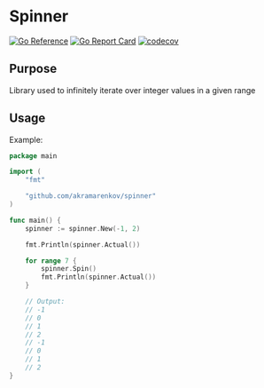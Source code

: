 # Spinner

[![Go Reference](https://pkg.go.dev/badge/github.com/akramarenkov/spinner.svg)](https://pkg.go.dev/github.com/akramarenkov/spinner)
[![Go Report Card](https://goreportcard.com/badge/github.com/akramarenkov/spinner)](https://goreportcard.com/report/github.com/akramarenkov/spinner)
[![codecov](https://codecov.io/gh/akramarenkov/spinner/branch/master/graph/badge.svg?token=6FLHGpPBW2)](https://codecov.io/gh/akramarenkov/spinner)

## Purpose

Library used to infinitely iterate over integer values ​​in a given range

## Usage

Example:

```go
package main

import (
    "fmt"

    "github.com/akramarenkov/spinner"
)

func main() {
    spinner := spinner.New(-1, 2)

    fmt.Println(spinner.Actual())

    for range 7 {
        spinner.Spin()
        fmt.Println(spinner.Actual())
    }

    // Output:
    // -1
    // 0
    // 1
    // 2
    // -1
    // 0
    // 1
    // 2
}
```
